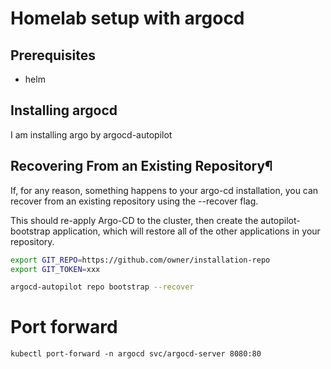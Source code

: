 # Homelab setup with argocd

## Prerequisites

- helm

## Installing argocd

I am installing argo by argocd-autopilot


## Recovering From an Existing Repository¶
If, for any reason, something happens to your argo-cd installation, you can recover from an existing repository using the --recover flag.

This should re-apply Argo-CD to the cluster, then create the autopilot-bootstrap application, which will restore all of the other applications in your repository.

```bash
export GIT_REPO=https://github.com/owner/installation-repo
export GIT_TOKEN=xxx

argocd-autopilot repo bootstrap --recover
```

# Port forward
```
kubectl port-forward -n argocd svc/argocd-server 8080:80
```
